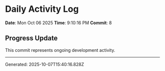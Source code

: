 # Daily Activity Log

**Date**: Mon Oct 06 2025
**Time**: 9:10:16 PM
**Commit**: 8

## Progress Update

This commit represents ongoing development activity.

---
Generated: 2025-10-07T15:40:16.828Z
